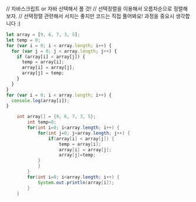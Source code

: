 // 자바스크립트 or 자바 선택해서 풀 것!
// 선택정렬을 이용해서 오름차순으로 정렬해보자.
// 선택정렬 관련해서 서치는 좋지만 코드는 직접 풀어봐요! 과정을 중요시 생각합니다 :)

```js
let array = [9, 6, 7, 3, 5];
let temp = 0;
for (var i = 0; i < array.length; i++) {
  for (var j = 0; j < array.length; j++) {
    if (array[i] < array[j]) {
      temp = array[i];
      array[i] = array[j];
      array[j] = temp;
    }
  }
}
for (var i = 0; i < array.length; i++) {
  console.log(array[i]);
}
```

```java
	int array[] = {9, 6, 7, 3, 5};
		int temp=0;
		for(int i=0; i<array.length; i++) {
			for(int j=0; j<array.length; j++) {
				if(array[i] < array[j]) {
					temp = array[i];
					array[i] = array[j];
					array[j]=temp;
			}
			}
		}
		for(int i=0; i<array.length; i++) {
			System.out.println(array[i]);
		}
	}
```
